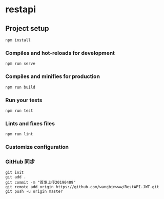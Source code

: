 # restapi

## Project setup

```
npm install
```

### Compiles and hot-reloads for development

```
npm run serve
```

### Compiles and minifies for production

```
npm run build
```

### Run your tests

```
npm run test
```

### Lints and fixes files

```
npm run lint
```

### Customize configuration

### GitHub 同步

```
git init
git add .
git commit -m "首发上传20190409"
git remote add origin https://github.com/wangbinwww/RestAPI-JWT.git
git push -u origin master
```
